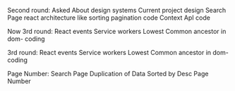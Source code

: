 Second round:
Asked About design systems
Current project design
Search Page react architecture like sorting pagination code
Context ApI code

Now
3rd round:
React events
Service workers
Lowest Common ancestor in dom- coding

3rd round:
React events
Service workers
Lowest Common ancestor in dom- coding

Page Number:
Search Page
Duplication of Data
Sorted by Desc
Page Number
